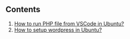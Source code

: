 ## Contents

1. [How to run PHP file from VSCode in Ubuntu?](https://github.com/RifatArefin32/Installation-and-Setup/blob/main/Run%20PHP%20file%20from%20VSCode%20in%20Ubuntu.md)
2. [How to setup wordpress in Ubuntu?](https://ubuntu.com/tutorials/install-and-configure-wordpress#1-overview)

